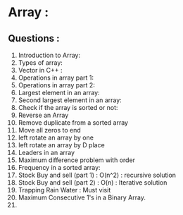 # Array : 

## Questions : 

1. Introduction to Array: 
2. Types of array: 
3. Vector in C++ : 
4. Operations in array part 1: 
5. Operations in array part 2: 
6. Largest element in an array:
7. Second largest element in an array:
8. Check if the array  is sorted or not:
9. Reverse an Array
10. Remove duplicate from a sorted array
11. Move all zeros to end
12. left rotate an array by one
13. left rotate an array by D place
14. Leaders in an array
15. Maximum difference problem with order
16. Frequency in a sorted array:
17. Stock Buy and sell (part 1) : O(n^2) : recursive solution
18. Stock Buy and sell (part 2) : O(n) : Iterative solution
19. Trapping Rain Water : Must visit
20. Maximum Consecutive 1's in a Binary Array.
21. 